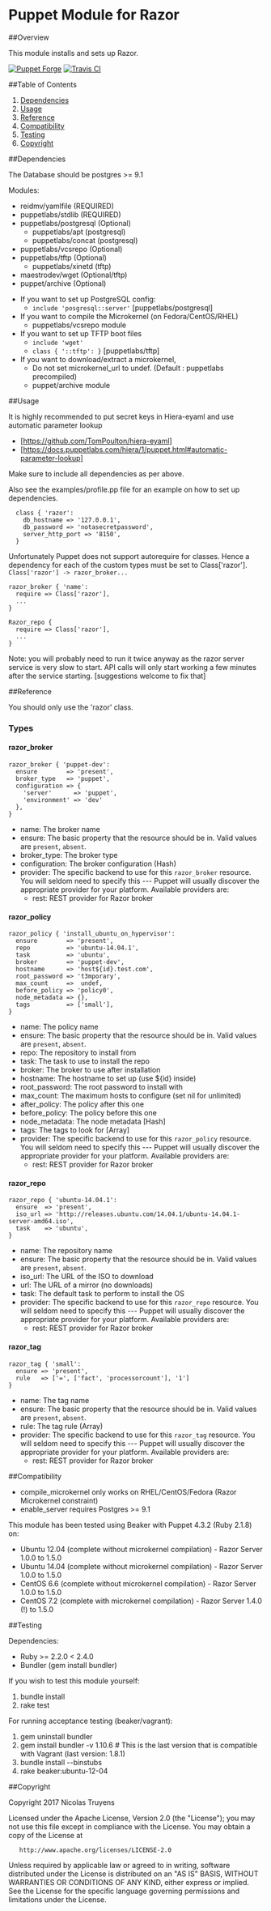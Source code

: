 # Puppet Module for Razor

##Overview

This module installs and sets up Razor.

[![Puppet Forge](http://img.shields.io/puppetforge/v/Lavaburn/razor.svg)](https://forge.puppetlabs.com/Lavaburn/razor)
[![Travis CI](http://img.shields.io/travis/Lavaburn/puppet-razor.svg)](http://travis-ci.org/Lavaburn/puppet-razor)

##Table of Contents

1. [Dependencies](#dependencies)
2. [Usage](#usage)
3. [Reference](#reference)
4. [Compatibility](#compatibility)
5. [Testing](#testing)
6. [Copyright](#copyright)


##Dependencies

The Database should be postgres >= 9.1

Modules:
- reidmv/yamlfile (REQUIRED)
- puppetlabs/stdlib (REQUIRED)
- puppetlabs/postgresql (Optional)
  * puppetlabs/apt (postgresql)
  * puppetlabs/concat (postgresql)
- puppetlabs/vcsrepo (Optional)
- puppetlabs/tftp (Optional)
  * puppetlabs/xinetd (tftp)
- maestrodev/wget (Optional/tftp)
- puppet/archive (Optional)

* If you want to set up PostgreSQL config:
  	- `include 'posgresql::server'`	[puppetlabs/postgresql]
* If you want to compile the Microkernel (on Fedora/CentOS/RHEL)
	- puppetlabs/vcsrepo module 
* If you want to set up TFTP boot files
	- `include 'wget'`
	- `class { '::tftp': }`		[puppetlabs/tftp]
* If you want to download/extract a microkernel, 
	- Do not set microkernel_url to undef. (Default : puppetlabs precompiled)
	- puppet/archive module	
	
##Usage
     
It is highly recommended to put secret keys in Hiera-eyaml and use automatic parameter lookup
* [https://github.com/TomPoulton/hiera-eyaml]
* [https://docs.puppetlabs.com/hiera/1/puppet.html#automatic-parameter-lookup]

Make sure to include all dependencies as per above.

Also see the examples/profile.pp file for an example on how to set up dependencies.   
     
```
  class { 'razor':
    db_hostname => '127.0.0.1',
    db_password => 'notasecretpassword',
    server_http_port => '8150',
  } 
```

Unfortunately Puppet does not support autorequire for classes. Hence a dependency for each of the custom types must be set to Class['razor'].
`Class['razor'] -> razor_broker...`
```
razor_broker { 'name':
  require => Class['razor'],
  ...
}
``` 
```
Razor_repo { 
  require => Class['razor'],
  ...
}
``` 

Note: you will probably need to run it twice anyway as the razor server service is very slow to start.
API calls will only start working a few minutes after the service starting.
[suggestions welcome to fix that]


##Reference

You should only use the 'razor' class.

### Types

#### razor_broker
```
razor_broker { 'puppet-dev':
  ensure        => 'present',
  broker_type   => 'puppet',
  configuration => {
    'server'      => 'puppet',
    'environment' => 'dev'
  },
}
```
- name: The broker name
- ensure: The basic property that the resource should be in.
          Valid values are `present`, `absent`.
- broker_type: The broker type
- configuration: The broker configuration (Hash)
- provider: The specific backend to use for this `razor_broker` resource. 
            You will seldom need to specify this --- Puppet will usually
            discover the appropriate provider for your platform.
            Available providers are:
  * rest: REST provider for Razor broker

#### razor_policy
```
razor_policy { 'install_ubuntu_on_hypervisor':
  ensure        => 'present',
  repo          => 'ubuntu-14.04.1',
  task          => 'ubuntu',
  broker        => 'puppet-dev',
  hostname      => 'host${id}.test.com',
  root_password => 't3mporary',
  max_count     =>  undef,
  before_policy => 'policy0',
  node_metadata => {},
  tags          => ['small'],
}
```
- name: The policy name
- ensure: The basic property that the resource should be in.
          Valid values are `present`, `absent`.
- repo: The repository to install from
- task: The task to use to install the repo
- broker: The broker to use after installation
- hostname: The hostname to set up (use ${id} inside)
- root_password: The root password to install with
- max_count: The maximum hosts to configure (set nil for unlimited)
- after_policy: The policy after this one
- before_policy: The policy before this one
- node_metadata: The node metadata [Hash]
- tags: The tags to look for [Array]
- provider: The specific backend to use for this `razor_policy` resource. 
            You will seldom need to specify this --- Puppet will usually
            discover the appropriate provider for your platform.
            Available providers are:
  * rest: REST provider for Razor broker

#### razor_repo
```
razor_repo { 'ubuntu-14.04.1':
  ensure  => 'present',
  iso_url => 'http://releases.ubuntu.com/14.04.1/ubuntu-14.04.1-server-amd64.iso',
  task    => 'ubuntu',
}
```
- name: The repository name
- ensure: The basic property that the resource should be in.
          Valid values are `present`, `absent`.
- iso_url: The URL of the ISO to download
- url: The URL of a mirror (no downloads)
- task: The default task to perform to install the OS
- provider: The specific backend to use for this `razor_repo` resource. 
            You will seldom need to specify this --- Puppet will usually
            discover the appropriate provider for your platform.
            Available providers are:
  * rest: REST provider for Razor broker

#### razor_tag
```
razor_tag { 'small':
  ensure => 'present',
  rule   => ['=', ['fact', 'processorcount'], '1']
}
```
- name: The tag name
- ensure: The basic property that the resource should be in.
          Valid values are `present`, `absent`.
- rule: The tag rule (Array)   
- provider: The specific backend to use for this `razor_tag` resource. 
            You will seldom need to specify this --- Puppet will usually
            discover the appropriate provider for your platform.
            Available providers are:
  * rest: REST provider for Razor broker

##Compatibility
* compile_microkernel only works on RHEL/CentOS/Fedora (Razor Microkernel constraint)
* enable_server requires Postgres >= 9.1

This module has been tested using Beaker with Puppet 4.3.2 (Ruby 2.1.8) on:
* Ubuntu 12.04 (complete without microkernel compilation) - Razor Server 1.0.0 to 1.5.0
* Ubuntu 14.04 (complete without microkernel compilation) - Razor Server 1.0.0 to 1.5.0
* CentOS 6.6   (complete without microkernel compilation) - Razor Server 1.0.0 to 1.5.0
* CentOS 7.2   (complete with microkernel compilation) - Razor Server 1.4.0 (!) to 1.5.0

##Testing

Dependencies:
- Ruby >= 2.2.0 < 2.4.0
- Bundler (gem install bundler)

If you wish to test this module yourself:
1. bundle install
2. rake test

For running acceptance testing (beaker/vagrant):
1. gem uninstall bundler
2. gem install bundler -v 1.10.6 # This is the last version that is compatible with Vagrant (last version: 1.8.1)
3. bundle install --binstubs
4. rake beaker:ubuntu-12-04

##Copyright

   Copyright 2017 Nicolas Truyens

   Licensed under the Apache License, Version 2.0 (the "License");
   you may not use this file except in compliance with the License.
   You may obtain a copy of the License at

       http://www.apache.org/licenses/LICENSE-2.0

   Unless required by applicable law or agreed to in writing, software
   distributed under the License is distributed on an "AS IS" BASIS,
   WITHOUT WARRANTIES OR CONDITIONS OF ANY KIND, either express or implied.
   See the License for the specific language governing permissions and
   limitations under the License.
